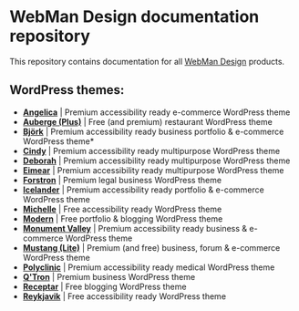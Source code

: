 # WebMan Design documentation repository

This repository contains documentation for all [WebMan Design](https://www.webmandesign.eu) products.

## WordPress themes:

* [**Angelica**](https://webmandesign.github.io/docs/angelica/) | Premium accessibility ready e-commerce WordPress theme
* [**Auberge (Plus)**](https://webmandesign.github.io/docs/auberge/) | Free (and premium) restaurant WordPress theme
* [**Björk**](https://webmandesign.github.io/docs/bjork/) | Premium accessibility ready business portfolio & e-commerce WordPress theme* 
* [**Cindy**](https://webmandesign.github.io/docs/cindy/) | Premium accessibility ready multipurpose WordPress theme
* [**Deborah**](https://webmandesign.github.io/docs/deborah/) | Premium accessibility ready multipurpose WordPress theme
* [**Eimear**](https://webmandesign.github.io/docs/eimear/) | Premium accessibility ready multipurpose WordPress theme
* [**Forstron**](https://webmandesign.github.io/docs/forstron/) | Premium legal business WordPress theme
* [**Icelander**](https://webmandesign.github.io/docs/icelander/) | Premium accessibility ready portfolio & e-commerce WordPress theme
* [**Michelle**](https://webmandesign.github.io/docs/michelle/) | Free accessibility ready WordPress theme
* [**Modern**](https://webmandesign.github.io/docs/modern/) | Free portfolio & blogging WordPress theme
* [**Monument Valley**](https://webmandesign.github.io/docs/monument-valley/) | Premium accessibility ready business & e-commerce WordPress theme
* [**Mustang (Lite)**](https://webmandesign.github.io/docs/mustang/) | Premium (and free) business, forum & e-commerce WordPress theme
* [**Polyclinic**](https://webmandesign.github.io/docs/polyclinic/) | Premium accessibility ready medical WordPress theme
* [**Q'Tron**](https://webmandesign.github.io/docs/qtron/) | Premium business WordPress theme
* [**Receptar**](https://webmandesign.github.io/docs/receptar/) | Free blogging WordPress theme
* [**Reykjavik**](https://webmandesign.github.io/docs/reykjavik/) | Free accessibility ready WordPress theme
